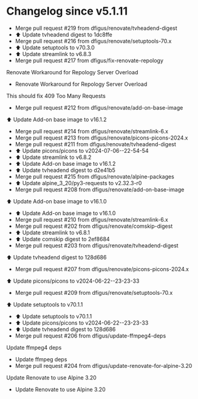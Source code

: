# Changelog since v5.1.11
- Merge pull request #219 from dfigus/renovate/tvheadend-digest 
- ⬆️ Update tvheadend digest to 1dc8ffe 
- Merge pull request #216 from dfigus/renovate/setuptools-70.x 
- ⬆️ Update setuptools to v70.3.0 
- ⬆️ Update streamlink to v6.8.3 
- Merge pull request #217 from dfigus/fix-renovate-repology

Renovate Workaround for Repology Server Overload 
- Renovate Workaround for Repology Server Overload

This should fix 409 Too Many Requests 
- Merge pull request #212 from dfigus/renovate/add-on-base-image

⬆️ Update Add-on base image to v16.1.2 
- Merge pull request #214 from dfigus/renovate/streamlink-6.x 
- Merge pull request #213 from dfigus/renovate/picons-picons-2024.x 
- Merge pull request #211 from dfigus/renovate/tvheadend-digest 
- ⬆️ Update picons/picons to v2024-07-06--22-54-54 
- ⬆️ Update streamlink to v6.8.2 
- ⬆️ Update Add-on base image to v16.1.2 
- ⬆️ Update tvheadend digest to d2e41b5 
- Merge pull request #215 from dfigus/renovate/alpine-packages 
- ⬆️ Update alpine_3_20/py3-requests to v2.32.3-r0 
- Merge pull request #208 from dfigus/renovate/add-on-base-image

⬆️ Update Add-on base image to v16.1.0 
- ⬆️ Update Add-on base image to v16.1.0 
- Merge pull request #210 from dfigus/renovate/streamlink-6.x 
- Merge pull request #202 from dfigus/renovate/comskip-digest 
- ⬆️ Update streamlink to v6.8.1 
- ⬆️ Update comskip digest to 2ef8684 
- Merge pull request #203 from dfigus/renovate/tvheadend-digest

⬆️ Update tvheadend digest to 128d686 
- Merge pull request #207 from dfigus/renovate/picons-picons-2024.x

⬆️ Update picons/picons to v2024-06-22--23-23-33 
- Merge pull request #209 from dfigus/renovate/setuptools-70.x

⬆️ Update setuptools to v70.1.1 
- ⬆️ Update setuptools to v70.1.1 
- ⬆️ Update picons/picons to v2024-06-22--23-23-33 
- ⬆️ Update tvheadend digest to 128d686 
- Merge pull request #206 from dfigus/update-ffmpeg4-deps

Update ffmpeg4 deps 
- Update ffmpeg deps 
- Merge pull request #204 from dfigus/update-renovate-for-alpine-3.20

Update Renovate to use Alpine 3.20 
- Update Renovate to use Alpine 3.20 
